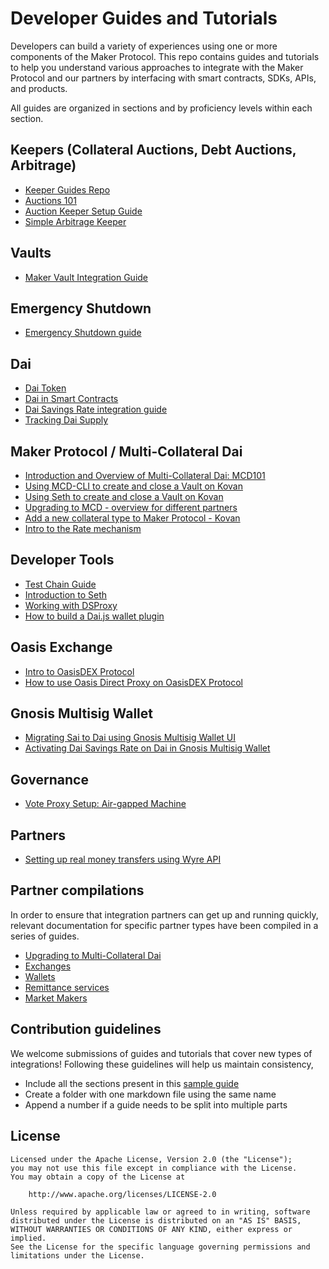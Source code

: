 # Developer Guides and Tutorials

Developers can build a variety of experiences using one or more components of the Maker Protocol. This repo contains guides and tutorials to help you understand various approaches to integrate with the Maker Protocol and our partners by interfacing with smart contracts, SDKs, APIs, and products.

All guides are organized in sections and by proficiency levels within each section.

## Keepers (Collateral Auctions, Debt Auctions, Arbitrage)

- [Keeper Guides Repo](https://github.com/makerdao/developerguides/tree/master/keepers)
- [Auctions 101](https://github.com/makerdao/developerguides/tree/master/keepers/auctions/auctions-101.md)
- [Auction Keeper Setup Guide](https://github.com/makerdao/developerguides/blob/master/keepers/auction-keeper-bot-setup-guide.md)
- [Simple Arbitrage Keeper](https://github.com/makerdao/developerguides/tree/master/keepers/simple-arbitrage-keeper/simple-arbitrage-keeper.md)

## Vaults

- [Maker Vault Integration Guide](https://github.com/makerdao/developerguides/tree/master/vault/vault-integration-guide/cdp-integration-guide.md)

## Emergency Shutdown

- [Emergency Shutdown guide](https://github.com/makerdao/developerguides/blob/master/mcd/emergency-shutdown/emergency-shutdown-guide.md)

## Dai

- [Dai Token](https://github.com/makerdao/developerguides/tree/master/dai/dai-token/dai-token.md)
- [Dai in Smart Contracts](https://github.com/makerdao/developerguides/tree/master/dai/dai-in-smart-contracts/README.md)
- [Dai Savings Rate integration guide](https://github.com/makerdao/developerguides/tree/master/dai/dsr-integration-guide/dsr-integration-guide-01.md)
- [Tracking Dai Supply](https://github.com/makerdao/developerguides/tree/master/dai/dai-supply/dai-supply.md)
## Maker Protocol / Multi-Collateral Dai

- [Introduction and Overview of Multi-Collateral Dai: MCD101](https://github.com/makerdao/developerguides/tree/master/mcd/mcd-101/mcd-101.md)
- [Using MCD-CLI to create and close a Vault on Kovan](https://github.com/makerdao/developerguides/tree/master/mcd/mcd-cli/mcd-cli-guide-01/mcd-cli-guide-01.md)
- [Using Seth to create and close a Vault on Kovan](https://github.com/makerdao/developerguides/tree/master/mcd/mcd-seth/mcd-seth-01.md)
- [Upgrading to MCD - overview for different partners](https://github.com/makerdao/developerguides/tree/master/mcd/upgrading-to-multi-collateral-dai/upgrading-to-multi-collateral-dai.md)
- [Add a new collateral type to Maker Protocol - Kovan](https://github.com/makerdao/developerguides/tree/master/mcd/add-collateral-type-testnet/add-collateral-type-testnet.md)
- [Intro to the Rate mechanism](https://github.com/makerdao/developerguides/tree/master/mcd/intro-rate-mechanism/intro-rate-mechanism.md)

## Developer Tools

- [Test Chain Guide](https://github.com/makerdao/developerguides/tree/master/devtools/test-chain-guide/test-chain-guide.md)
- [Introduction to Seth](https://github.com/makerdao/developerguides/tree/master/devtools/seth/seth-guide-01/seth-guide-01.md)
- [Working with DSProxy](https://github.com/makerdao/developerguides/tree/master/devtools/working-with-dsproxy/working-with-dsproxy.md)
- [How to build a Dai.js wallet plugin](https://github.com/makerdao/developerguides/blob/master/devtools/Dai.js/How-to-build-dai-js-wallet-plugin.md)

## Oasis Exchange

- [Intro to OasisDEX Protocol](https://github.com/makerdao/developerguides/tree/master/Oasis/intro-to-oasis/intro-to-oasis-maker-otc.md)
- [How to use Oasis Direct Proxy on OasisDEX Protocol](https://github.com/makerdao/developerguides/tree/master/Oasis/oasis-direct-proxy.md)

## Gnosis Multisig Wallet

- [Migrating Sai to Dai using Gnosis Multisig Wallet UI](https://github.com/makerdao/developerguides/tree/master/gnosis-multisig/migrating-gnosis-multisig-guide/migrating-gnosis-multisig-guide-01.md)
- [Activating Dai Savings Rate on Dai in Gnosis Multisig Wallet](https://github.com/makerdao/developerguides/tree/master/gnosis-multisig/dsr-gnosis-multisig-guide/dsr-gnosis-multisig-guide-01.md)

## Governance

- [Vote Proxy Setup: Air-gapped Machine](https://github.com/makerdao/developerguides/tree/master/governance/vote-proxy-setup-airgapped-machine/vote-proxy-setup-airgapped-machine.md)

## Partners

- [Setting up real money transfers using Wyre API](https://github.com/makerdao/developerguides/tree/master/partners/wyre-guide-01/wyre-guide-01.md)

## Partner compilations

In order to ensure that integration partners can get up and running quickly, relevant documentation for specific partner types have been compiled in a series of guides.

- [Upgrading to Multi-Collateral Dai](https://github.com/makerdao/developerguides/tree/master/mcd/upgrading-to-multi-collateral-dai/cli-mcd-migration.md)
- [Exchanges](https://github.com/makerdao/developerguides/tree/master/exchanges/README.md)
- [Wallets](https://github.com/makerdao/developerguides/tree/master/wallets/README.md)
- [Remittance services](https://github.com/makerdao/developerguides/tree/master/remittance/README.md)
- [Market Makers](https://github.com/makerdao/developerguides/tree/master/market-makers/README.md)

## Contribution guidelines

We welcome submissions of guides and tutorials that cover new types of integrations! Following these guidelines will help us maintain consistency,

- Include all the sections present in this [sample guide](https://github.com/makerdao/developerguides/tree/master/sample/sample-guide-01/sample-guide-01.md)  
- Create a folder with one markdown file using the same name
- Append a number if a guide needs to be split into multiple parts

## License

```text
Licensed under the Apache License, Version 2.0 (the "License");
you may not use this file except in compliance with the License.
You may obtain a copy of the License at

    http://www.apache.org/licenses/LICENSE-2.0

Unless required by applicable law or agreed to in writing, software
distributed under the License is distributed on an "AS IS" BASIS,
WITHOUT WARRANTIES OR CONDITIONS OF ANY KIND, either express or implied.
See the License for the specific language governing permissions and
limitations under the License.
```
